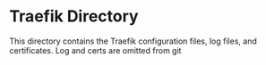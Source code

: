 # Traefik Directory

This directory contains the Traefik configuration files, log files, and certificates. Log and certs are omitted from git
